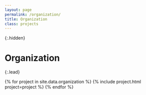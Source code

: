 ```yaml
---
layout: page
permalink: /organization/
title: Organization
class: projects
---
```


{:.hidden}
# Organization

{:.lead}


<div class="grid">
  {% for project in site.data.organization %}
    {% include project.html project=project %}
  {% endfor %}
</div>

